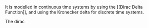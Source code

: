 It is modelled in continuous time systems by using the [[Dirac Delta Function]], and using the Kronecker delta for discrete time systems.

The dirac

